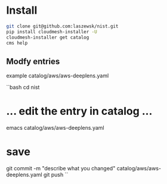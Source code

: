 # Install


```bash
git clone git@github.com:laszewsk/nist.git
pip install cloudmesh-installer -U
cloudmesh-installer get catalog
cms help
```


## Modfy entries

example catalog/aws/aws-deeplens.yaml

``bash
cd nist
# ... edit the entry in catalog ...
emacs catalog/aws/aws-deeplens.yaml
# save
git commit -m "describe what you changed" catalog/aws/aws-deeplens.yaml
git push
``

